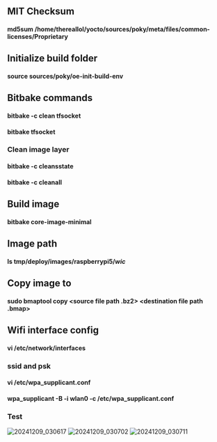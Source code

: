 ## MIT Checksum
#### md5sum /home/thereallol/yocto/sources/poky/meta/files/common-licenses/Proprietary
## Initialize build folder
#### source sources/poky/oe-init-build-env
## Bitbake commands
#### bitbake -c clean tfsocket
#### bitbake tfsocket
### Clean image layer
#### bitbake -c cleansstate
#### bitbake -c cleanall
## Build image
#### bitbake core-image-minimal
## Image path
#### ls tmp/deploy/images/raspberrypi5/*wic*
## Copy image to
#### sudo bmaptool copy <source file path .bz2>  <destination file path .bmap>
## Wifi interface config
#### vi /etc/network/interfaces
### ssid and psk
#### vi /etc/wpa_supplicant.conf
#### wpa_supplicant -B -i wlan0 -c /etc/wpa_supplicant.conf

### Test
![20241209_030617](https://github.com/user-attachments/assets/4b11e66b-eee4-4e2a-b7a5-c7186a8aa948)
![20241209_030702](https://github.com/user-attachments/assets/9632f865-b41d-4c35-8a71-d4b3644fd599)
![20241209_030711](https://github.com/user-attachments/assets/f60406c5-b431-4dce-9fa2-db016f21a6bd)
